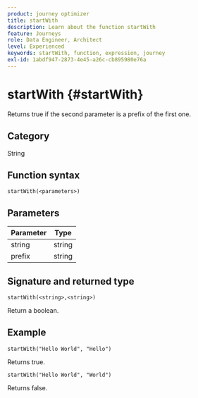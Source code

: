 ```yaml
---
product: journey optimizer
title: startWith
description: Learn about the function startWith
feature: Journeys
role: Data Engineer, Architect
level: Experienced
keywords: startWith, function, expression, journey
exl-id: 1abdf947-2873-4e45-a26c-cb895980e76a
---
```

# startWith {#startWith}

Returns true if the second parameter is a prefix of the first one.

## Category

String

## Function syntax

`startWith(<parameters>)`

## Parameters

| Parameter   | Type  |
|-------------|--------|
| string      | string |
| prefix      | string |

## Signature and returned type

`startWith(<string>,<string>)`

Return a boolean.

## Example

`startWith("Hello World", "Hello")`

Returns true.

`startWith("Hello World", "World")`

Returns false.
